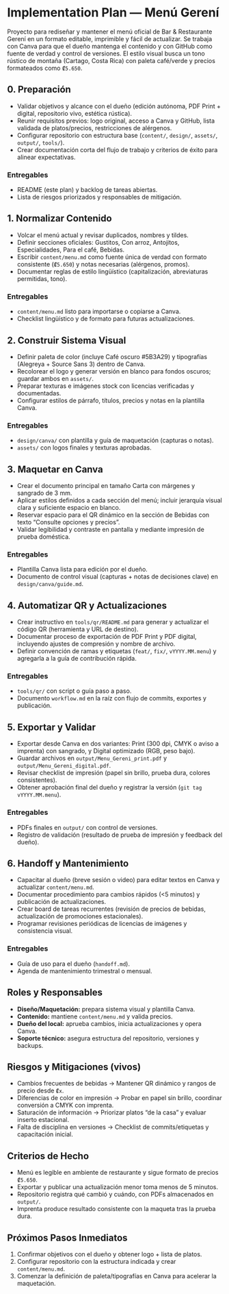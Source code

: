 # Implementation Plan — Menú Gerení

Proyecto para rediseñar y mantener el menú oficial de Bar & Restaurante Gerení en un formato editable, imprimible y fácil de actualizar. Se trabaja con Canva para que el dueño mantenga el contenido y con GitHub como fuente de verdad y control de versiones. El estilo visual busca un tono rústico de montaña (Cartago, Costa Rica) con paleta café/verde y precios formateados como `₡5.650`.

## 0. Preparación

- Validar objetivos y alcance con el dueño (edición autónoma, PDF Print + digital, repositorio vivo, estética rústica).
- Reunir requisitos previos: logo original, acceso a Canva y GitHub, lista validada de platos/precios, restricciones de alérgenos.
- Configurar repositorio con estructura base (`content/`, `design/`, `assets/`, `output/`, `tools/`).
- Crear documentación corta del flujo de trabajo y criterios de éxito para alinear expectativas.

### Entregables

- README (este plan) y backlog de tareas abiertas.
- Lista de riesgos priorizados y responsables de mitigación.

## 1. Normalizar Contenido

- Volcar el menú actual y revisar duplicados, nombres y tildes.
- Definir secciones oficiales: Gustitos, Con arroz, Antojitos, Especialidades, Para el café, Bebidas.
- Escribir `content/menu.md` como fuente única de verdad con formato consistente (`₡5.650`) y notas necesarias (alérgenos, promos).
- Documentar reglas de estilo lingüístico (capitalización, abreviaturas permitidas, tono).

### Entregables

- `content/menu.md` listo para importarse o copiarse a Canva.
- Checklist lingüístico y de formato para futuras actualizaciones.

## 2. Construir Sistema Visual

- Definir paleta de color (incluye Café oscuro #5B3A29) y tipografías (Alegreya + Source Sans 3) dentro de Canva.
- Recolorear el logo y generar versión en blanco para fondos oscuros; guardar ambos en `assets/`.
- Preparar texturas e imágenes stock con licencias verificadas y documentadas.
- Configurar estilos de párrafo, títulos, precios y notas en la plantilla Canva.

### Entregables

- `design/canva/` con plantilla y guía de maquetación (capturas o notas).
- `assets/` con logos finales y texturas aprobadas.

## 3. Maquetar en Canva

- Crear el documento principal en tamaño Carta con márgenes y sangrado de 3 mm.
- Aplicar estilos definidos a cada sección del menú; incluir jerarquía visual clara y suficiente espacio en blanco.
- Reservar espacio para el QR dinámico en la sección de Bebidas con texto “Consulte opciones y precios”.
- Validar legibilidad y contraste en pantalla y mediante impresión de prueba doméstica.

### Entregables

- Plantilla Canva lista para edición por el dueño.
- Documento de control visual (capturas + notas de decisiones clave) en `design/canva/guide.md`.

## 4. Automatizar QR y Actualizaciones

- Crear instructivo en `tools/qr/README.md` para generar y actualizar el código QR (herramienta y URL de destino).
- Documentar proceso de exportación de PDF Print y PDF digital, incluyendo ajustes de compresión y nombre de archivo.
- Definir convención de ramas y etiquetas (`feat/`, `fix/`, `vYYYY.MM.menu`) y agregarla a la guía de contribución rápida.

### Entregables

- `tools/qr/` con script o guía paso a paso.
- Documento `workflow.md` en la raíz con flujo de commits, exportes y publicación.

## 5. Exportar y Validar

- Exportar desde Canva en dos variantes: Print (300 dpi, CMYK o aviso a imprenta) con sangrado, y Digital optimizado (RGB, peso bajo).
- Guardar archivos en `output/Menu_Gereni_print.pdf` y `output/Menu_Gereni_digital.pdf`.
- Revisar checklist de impresión (papel sin brillo, prueba dura, colores consistentes).
- Obtener aprobación final del dueño y registrar la versión (`git tag vYYYY.MM.menu`).

### Entregables

- PDFs finales en `output/` con control de versiones.
- Registro de validación (resultado de prueba de impresión y feedback del dueño).

## 6. Handoff y Mantenimiento

- Capacitar al dueño (breve sesión o video) para editar textos en Canva y actualizar `content/menu.md`.
- Documentar procedimiento para cambios rápidos (<5 minutos) y publicación de actualizaciones.
- Crear board de tareas recurrentes (revisión de precios de bebidas, actualización de promociones estacionales).
- Programar revisiones periódicas de licencias de imágenes y consistencia visual.

### Entregables

- Guía de uso para el dueño (`handoff.md`).
- Agenda de mantenimiento trimestral o mensual.

## Roles y Responsables

- **Diseño/Maquetación:** prepara sistema visual y plantilla Canva.
- **Contenido:** mantiene `content/menu.md` y valida precios.
- **Dueño del local:** aprueba cambios, inicia actualizaciones y opera Canva.
- **Soporte técnico:** asegura estructura del repositorio, versiones y backups.

## Riesgos y Mitigaciones (vivos)

- Cambios frecuentes de bebidas → Mantener QR dinámico y rangos de precio desde `₡x`.
- Diferencias de color en impresión → Probar en papel sin brillo, coordinar conversión a CMYK con imprenta.
- Saturación de información → Priorizar platos “de la casa” y evaluar inserto estacional.
- Falta de disciplina en versiones → Checklist de commits/etiquetas y capacitación inicial.

## Criterios de Hecho

- Menú es legible en ambiente de restaurante y sigue formato de precios `₡5.650`.
- Exportar y publicar una actualización menor toma menos de 5 minutos.
- Repositorio registra qué cambió y cuándo, con PDFs almacenados en `output/`.
- Imprenta produce resultado consistente con la maqueta tras la prueba dura.

## Próximos Pasos Inmediatos

1. Confirmar objetivos con el dueño y obtener logo + lista de platos.
2. Configurar repositorio con la estructura indicada y crear `content/menu.md`.
3. Comenzar la definición de paleta/tipografías en Canva para acelerar la maquetación.
